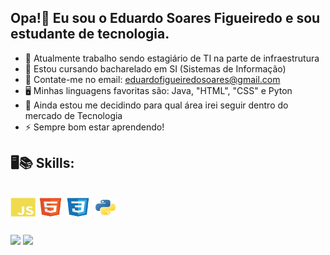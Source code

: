 ## Opa!👋 Eu sou o Eduardo Soares Figueiredo e sou estudante de tecnologia.

- 🔭 Atualmente trabalho sendo estagiário de TI na parte de infraestrutura
- 🌱 Estou cursando bacharelado em SI (Sistemas de Informação)
- 📧 Contate-me no email: eduardofigueiredosoares@gmail.com
- 🖥️ Minhas linguagens favoritas são: Java, "HTML", "CSS" e Pyton
- 💬 Ainda estou me decidindo para qual área irei seguir dentro do mercado de Tecnologia
- ⚡ Sempre bom estar aprendendo!

## 🖥️📚 Skills:   

<div style="display: inline_block"><br>
  <img align="center" alt="JS-Icon" height="30" width="40" src="https://raw.githubusercontent.com/devicons/devicon/master/icons/javascript/javascript-plain.svg">
  <img align="center" alt="HTML-Icon" height="30" width="40" src="https://raw.githubusercontent.com/devicons/devicon/master/icons/html5/html5-original.svg">
  <img align="center" alt="CSS-Icon" height="30" width="40" src="https://raw.githubusercontent.com/devicons/devicon/master/icons/css3/css3-original.svg">
  <img align="center" alt="Python-Icon" height="30" width="40" src="https://raw.githubusercontent.com/devicons/devicon/master/icons/python/python-original.svg">
  </div>
  
  ##
 
<div> 
<a href = "mailto:eduardofigueiredosoares@gmail.com"><img src="https://img.shields.io/badge/-Gmail-%23333?style=for-the-badge&logo=gmail&logoColor=white" target="_blank"></a>
  <a href="https://www.linkedin.com/in/eduardo-soares-figueiredo-3952a3234/" target="_blank"><img src="https://img.shields.io/badge/-LinkedIn-%230077B5?style=for-the-badge&logo=linkedin&logoColor=white" target="_blank"></a> 
  
</div>
